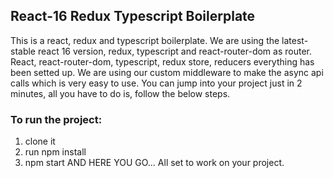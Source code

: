 ## React-16 Redux Typescript Boilerplate
This is a react, redux and typescript boilerplate. We are using the latest-stable react 16 version, redux, typescript and react-router-dom as router. 
React, react-router-dom, typescript, redux store, reducers everything has been setted up. We are using our custom middleware 
to make the async api calls which is very easy to use. 
You can jump into your project just in 2 minutes, all you have to do is, follow the below steps. 

### To run the project: 
1. clone it
2. run npm install
3. npm start
AND HERE YOU GO... All set to work on your project.

